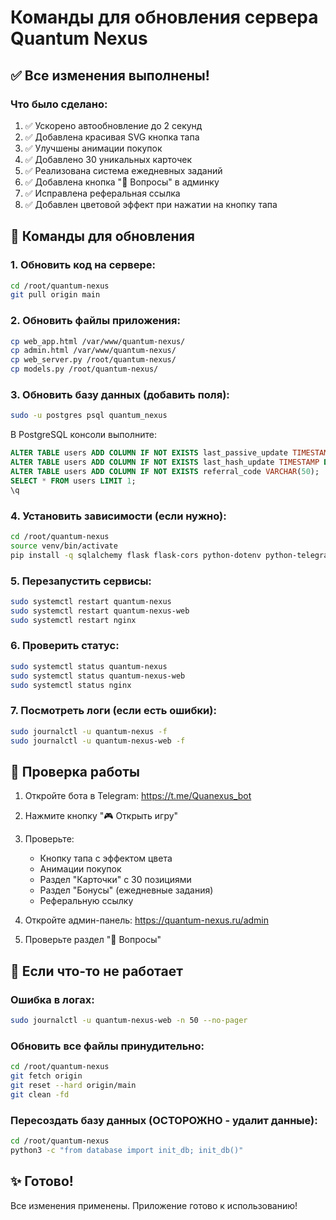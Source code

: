 # Команды для обновления сервера Quantum Nexus

## ✅ Все изменения выполнены!

### Что было сделано:
1. ✅ Ускорено автообновление до 2 секунд
2. ✅ Добавлена красивая SVG кнопка тапа
3. ✅ Улучшены анимации покупок
4. ✅ Добавлено 30 уникальных карточек
5. ✅ Реализована система ежедневных заданий
6. ✅ Добавлена кнопка "💬 Вопросы" в админку
7. ✅ Исправлена реферальная ссылка
8. ✅ Добавлен цветовой эффект при нажатии на кнопку тапа

## 🚀 Команды для обновления

### 1. Обновить код на сервере:
```bash
cd /root/quantum-nexus
git pull origin main
```

### 2. Обновить файлы приложения:
```bash
cp web_app.html /var/www/quantum-nexus/
cp admin.html /var/www/quantum-nexus/
cp web_server.py /root/quantum-nexus/
cp models.py /root/quantum-nexus/
```

### 3. Обновить базу данных (добавить поля):
```bash
sudo -u postgres psql quantum_nexus
```

В PostgreSQL консоли выполните:
```sql
ALTER TABLE users ADD COLUMN IF NOT EXISTS last_passive_update TIMESTAMP DEFAULT CURRENT_TIMESTAMP;
ALTER TABLE users ADD COLUMN IF NOT EXISTS last_hash_update TIMESTAMP DEFAULT CURRENT_TIMESTAMP;
ALTER TABLE users ADD COLUMN IF NOT EXISTS referral_code VARCHAR(50);
SELECT * FROM users LIMIT 1;
\q
```

### 4. Установить зависимости (если нужно):
```bash
cd /root/quantum-nexus
source venv/bin/activate
pip install -q sqlalchemy flask flask-cors python-dotenv python-telegram-bot
```

### 5. Перезапустить сервисы:
```bash
sudo systemctl restart quantum-nexus
sudo systemctl restart quantum-nexus-web
sudo systemctl restart nginx
```

### 6. Проверить статус:
```bash
sudo systemctl status quantum-nexus
sudo systemctl status quantum-nexus-web
sudo systemctl status nginx
```

### 7. Посмотреть логи (если есть ошибки):
```bash
sudo journalctl -u quantum-nexus -f
sudo journalctl -u quantum-nexus-web -f
```

## 📝 Проверка работы

1. Откройте бота в Telegram: https://t.me/Quanexus_bot
2. Нажмите кнопку "🎮 Открыть игру"
3. Проверьте:
   - Кнопку тапа с эффектом цвета
   - Анимации покупок
   - Раздел "Карточки" с 30 позициями
   - Раздел "Бонусы" (ежедневные задания)
   - Реферальную ссылку

4. Откройте админ-панель: https://quantum-nexus.ru/admin
5. Проверьте раздел "💬 Вопросы"

## 🔧 Если что-то не работает

### Ошибка в логах:
```bash
sudo journalctl -u quantum-nexus-web -n 50 --no-pager
```

### Обновить все файлы принудительно:
```bash
cd /root/quantum-nexus
git fetch origin
git reset --hard origin/main
git clean -fd
```

### Пересоздать базу данных (ОСТОРОЖНО - удалит данные):
```bash
cd /root/quantum-nexus
python3 -c "from database import init_db; init_db()"
```

## ✨ Готово!

Все изменения применены. Приложение готово к использованию!






